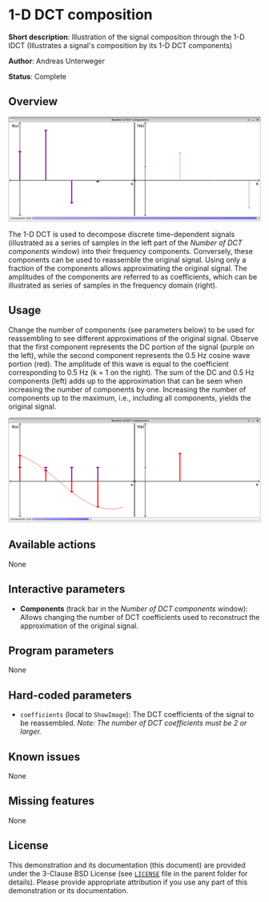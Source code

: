 1-D DCT composition
===================

**Short description**: Illustration of the signal composition through the 1-D IDCT (Illustrates a signal's composition by its 1-D DCT components)

**Author**: Andreas Unterweger

**Status**: Complete

Overview
--------

![Screenshot](../screenshots/dct_composition.png)

The 1-D DCT is used to decompose discrete time-dependent signals (illustrated as a series of samples in the left part of the *Number of DCT components* window) into their frequency components. Conversely, these components can be used to reassemble the original signal. Using only a fraction of the components allows approximating the original signal. The amplitudes of the components are referred to as coefficients, which can be illustrated as series of samples in the frequency domain (right).

Usage
-----

Change the number of components (see parameters below) to be used for reassembling to see different approximations of the original signal. Observe that the first component represents the DC portion of the signal (purple on the left), while the second component represents the 0.5 Hz cosine wave portion (red). The amplitude of this wave is equal to the coefficient corresponding to 0.5 Hz (k = 1 on the right). The sum of the DC and 0.5 Hz components (left) adds up to the approximation that can be seen when increasing the number of components by one. Increasing the number of components up to the maximum, i.e., including all components, yields the original signal.

![Screenshot after displaying the first component](../screenshots/dct_composition_1.png)

Available actions
-----------------

None

Interactive parameters
----------------------

* **Components** (track bar in the *Number of DCT components* window): Allows changing the number of DCT coefficients used to reconstruct the approximation of the original signal.

Program parameters
------------------

None

Hard-coded parameters
---------------------

* `coefficients` (local to `ShowImage`): The DCT coefficients of the signal to be reassembled. *Note: The number of DCT coefficients must be 2 or larger.*

Known issues
------------

None

Missing features
----------------

None

License
-------

This demonstration and its documentation (this document) are provided under the 3-Clause BSD License (see [`LICENSE`](../LICENSE) file in the parent folder for details). Please provide appropriate attribution if you use any part of this demonstration or its documentation.